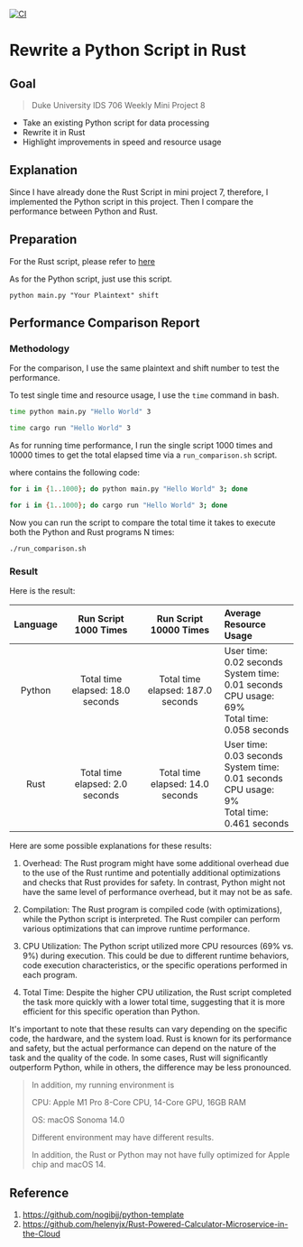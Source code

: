 [![CI](https://github.com/nogibjj/python-template/actions/workflows/cicd.yml/badge.svg)](https://github.com/nogibjj/python-template/actions/workflows/cicd.yml)

# Rewrite a Python Script in Rust

## Goal

> Duke University IDS 706 Weekly Mini Project 8

- Take an existing Python script for data processing
- Rewrite it in Rust
- Highlight improvements in speed and resource usage


## Explanation

Since I have already done the Rust Script in mini project 7, therefore, I implemented the Python script in this project.
Then I compare the performance between Python and Rust.

## Preparation

For the Rust script, please refer to [here](https://github.com/nogibjj/IDS706-MiniProject7-RustScriptCli)

As for the Python script, just use this script.

`python main.py "Your Plaintext" shift`


## Performance Comparison Report

### Methodology

For the comparison, I use the same plaintext and shift number to test the performance.

To test single time and resource usage, I use the `time` command in bash.

```bash
time python main.py "Hello World" 3
```

```bash
time cargo run "Hello World" 3
```

As for running time performance, I run the single script 1000 times and 10000 times to get the total elapsed time via a `run_comparison.sh` script.

where contains the following code:
```bash
for i in {1..1000}; do python main.py "Hello World" 3; done
```

```bash
for i in {1..1000}; do cargo run "Hello World" 3; done
```

Now you can run the script to compare the total time it takes to execute both the Python and Rust programs N times:

`./run_comparison.sh`

### Result

Here is the result:

|Language|      Run Script 1000 Times       |       Run Script 10000 Times        | Average Resource Usage                                                                                     |
|:---:|:--------------------------------:|:-----------------------------------:|:-----------------------------------------------------------------------------------------------------------|
|Python| Total time elapsed: 18.0 seconds |  Total time elapsed: 187.0 seconds  | User time: 0.02 seconds <br> System time: 0.01 seconds <br> CPU usage: 69% <br> Total time: 0.058 seconds  |
|Rust| Total time elapsed: 2.0 seconds  | Total time elapsed: 14.0 seconds | User time: 0.03 seconds<br> System time: 0.01 seconds <br> CPU usage: 9% <br> Total time: 0.461 seconds    |

Here are some possible explanations for these results:

1. Overhead: The Rust program might have some additional overhead due to the use of the Rust runtime and potentially additional optimizations and checks that Rust provides for safety. In contrast, Python might not have the same level of performance overhead, but it may not be as safe.

2. Compilation: The Rust program is compiled code (with optimizations), while the Python script is interpreted. The Rust compiler can perform various optimizations that can improve runtime performance.

3. CPU Utilization: The Python script utilized more CPU resources (69% vs. 9%) during execution. This could be due to different runtime behaviors, code execution characteristics, or the specific operations performed in each program.

4. Total Time: Despite the higher CPU utilization, the Rust script completed the task more quickly with a lower total time, suggesting that it is more efficient for this specific operation than Python.

It's important to note that these results can vary depending on the specific code, the hardware, and the system load. Rust is known for its performance and safety, but the actual performance can depend on the nature of the task and the quality of the code. In some cases, Rust will significantly outperform Python, while in others, the difference may be less pronounced.

> In addition, my running environment is 
> 
> CPU: Apple M1 Pro 8-Core CPU, 14-Core GPU, 16GB RAM
> 
> OS: macOS Sonoma 14.0
> 
> Different environment may have different results.
> 
> In addition, the Rust or Python may not have fully optimized for Apple chip and macOS 14.

## Reference

1.  https://github.com/nogibjj/python-template
2.  https://github.com/helenyjx/Rust-Powered-Calculator-Microservice-in-the-Cloud


